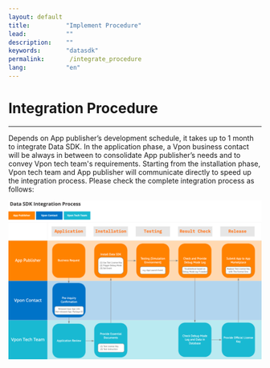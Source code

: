 ```yaml
---
layout: default
title:          "Implement Procedure"
lead:           ""
description:    ""
keywords:       "datasdk"
permalink:       /integrate_procedure
lang:           "en"
---
```


# Integration Procedure
---

Depends on App publisher’s development schedule, it takes up to 1 month to integrate Data SDK. In the application phase, a Vpon business contact will be always in between to consolidate App publisher’s needs and to convey Vpon tech team's requirements. Starting from the installation phase, Vpon tech team and App publisher will communicate directly to speed up the integration process. Please check the complete integration process as follows:


![](/docs/images/integration_process.png) 
